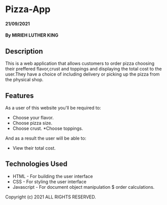 # Pizza-App
#### 21/09/2021
#### By **MIRIEH LUTHER KING**
## Description
This is a web application that allows customers to order pizza choosing their preffered flavor,crust and toppings and displaying the total cost to the user.They have a choice of including delivery or picking up the pizza from the physical shop.

## Features
As a user of this website you'll be required to:
* Choose your flavor.
* Choose pizza size.
* Choose crust.
*Choose toppings.

And as a result the user will be able to:
* View their total cost.

## Technologies Used
* HTML - For building the user interface
* CSS - For styling the user interface
* Javascript - For document object manipulation $ order calculations.

 Copyright (c) 2021 ALL RIGHTS RESERVED.
